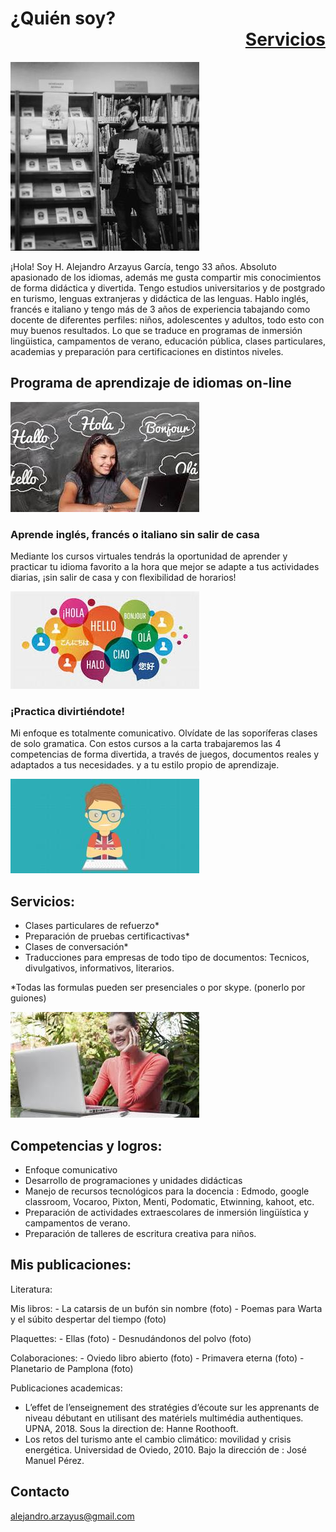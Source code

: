 # ¿Quién soy?                                        <div style="text-align: right">[Servicios](servicios.md)</div>

![alt text](portada2.jpg)


¡Hola! Soy H. Alejandro Arzayus García, tengo 33 años. Absoluto apasionado de los idiomas, además me gusta compartir mis conocimientos de forma didáctica y divertida. Tengo estudios universitarios y de postgrado en turismo, lenguas extranjeras y didáctica de las lenguas. Hablo inglés, francés e italiano y tengo más de 3 años de experiencia tabajando como docente de diferentes perfiles: niños, adolescentes y adultos, todo esto con muy buenos resultados. Lo que se traduce en programas de inmersión lingüistica, campamentos de verano, educación pública, clases particulares, academias y preparación para certificaciones en distintos niveles.  



## Programa de aprendizaje de idiomas on-line  


![alt text](F1.jpg)  

### Aprende inglés, francés o italiano sin salir de casa  

Mediante los cursos virtuales tendrás la oportunidad de aprender y practicar tu idioma favorito a la hora que mejor se adapte a tus actividades diarias, ¡sin salir de casa y con flexibilidad de horarios!  

![alt text](F2.jpg)  

### ¡Practica divirtiéndote!  

Mi enfoque es totalmente comunicativo. Olvídate de las soporíferas clases de solo gramatica. Con estos cursos a la carta trabajaremos las 4 competencias de forma divertida, a través de juegos, documentos reales y adaptados a tus necesidades. y a tu estilo propio de aprendizaje.

![alt text](F3.jpg)


## Servicios:  

- Clases particulares de refuerzo*  
- Preparación de pruebas certificactivas*  
- Clases de conversación*  
- Traducciones para empresas de todo tipo de documentos: Tecnicos, divulgativos, informativos, literarios.  

*Todas las formulas pueden ser  presenciales o por skype. (ponerlo por guiones)  

![alt text](F4.jpg)

## Competencias y logros:  

- Enfoque comunicativo  
- Desarrollo de programaciones y unidades didácticas  
- Manejo de recursos tecnológicos para la docencia : Edmodo, google classroom, Vocaroo, Pixton, Menti, Podomatic, Etwinning, kahoot, etc.  
- Preparación de actividades extraescolares de inmersión lingüística y campamentos de verano.  
- Preparación de talleres de escritura creativa para niños.  

## Mis publicaciones:

Literatura:  

Mis libros: - La catarsis de un bufón sin nombre (foto)
                  - Poemas para Warta y el súbito despertar del tiempo (foto)

Plaquettes: - Ellas (foto)
                  - Desnudándonos del polvo (foto)

Colaboraciones: - Oviedo libro abierto (foto)
                           - Primavera eterna (foto)
                           - Planetario de Pamplona (foto)

Publicaciones academicas:
- L’effet de l’enseignement des stratégies d’écoute sur les apprenants de niveau débutant en utilisant des matériels multimédia authentiques. UPNA, 2018. Sous la direction de: Hanne Roothooft.
- Los retos del turismo ante el cambio climático: movilidad y crisis energética. Universidad de Oviedo, 2010. Bajo la dirección de : José Manuel Pérez.


## Contacto

alejandro.arzayus@gmail.com

